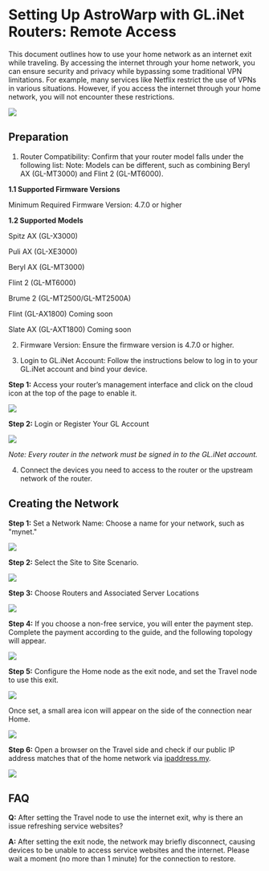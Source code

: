 # Setting Up AstroWarp with GL.iNet Routers: Remote Access

This document outlines how to use your home network as an internet exit while traveling. By accessing the internet through your home network, you can ensure security and privacy while bypassing some traditional VPN limitations. For example, many services like Netflix restrict the use of VPNs in various situations. However, if you access the internet through your home network, you will not encounter these restrictions.

![](../images/scenario_keep_ip_home_topology.png)

## Preparation
1. Router Compatibility: Confirm that your router model falls under the following list: 
    Note: Models can be different, such as combining Beryl AX (GL-MT3000) and Flint 2 (GL-MT6000).

  **1.1 Supported Firmware Versions**

  Minimum Required Firmware Version: 4.7.0 or higher

  **1.2 Supported Models**

  Spitz AX (GL-X3000)

  Puli AX (GL-XE3000)

  Beryl AX (GL-MT3000)

  Flint 2 (GL-MT6000)

 Brume 2 (GL-MT2500/GL-MT2500A)

 Flint (GL-AX1800) Coming soon

 Slate AX (GL-AXT1800) Coming soon



2. Firmware Version: Ensure the firmware version is 4.7.0 or higher.

   

3. Login to GL.iNet Account: Follow the instructions below to log in to your GL.iNet account and bind your device.

  **Step 1:** Access your router’s management interface and click on the cloud icon at the top of the page to enable it.

  ![](../images/router_top_cloud_icon.png)

  **Step 2:** Login or Register Your GL Account

![](../images/router_login_cloud.png)

  *Note: Every router in the network must be signed in to the GL.iNet account.*

4. Connect the devices you need to access to the router or the upstream network of the router.



## **Creating the Network**

**Step 1:** Set a Network Name: Choose a name for your network, such as "mynet."

![](../images/astrowarp_give_name_for_network.png)

**Step 2:** Select the Site to Site Scenario.

![](../images/select_s2s_scenario.png)

**Step 3:** Choose Routers and Associated Server Locations

![](../images/astrowarp_select_routers.png)

**Step 4:** If you choose a non-free service, you will enter the payment step. Complete the payment according to the guide, and the following topology will appear.

![](../images/astrowarp_s2s_inited_topology.png)

**Step 5:** Configure the Home node as the exit node, and set the Travel node to use this exit.

![](../images/astrowarp_set_exit_node.png)

Once set, a small area icon will appear on the side of the connection near Home.

![](../images/astrowarp_force_exit_node_icon.png)

**Step 6:** Open a browser on the Travel side and check if our public IP address matches that of the home network via [ipaddress.my](https://www.ipaddress.my/).

![](../images/astrowarp_check_ip_address.png)



## **FAQ** 

**Q:** After setting the Travel node to use the internet exit, why is there an issue refreshing service websites?

**A:** After setting the exit node, the network may briefly disconnect, causing devices to be unable to access service websites and the internet. Please wait a moment (no more than 1 minute) for the connection to restore.



